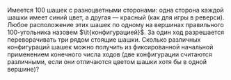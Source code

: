Имеется 100 шашек с разноцветными сторонами: одна сторона каждой шашки имеет синий цвет, а другая — красный (как для игры в реверси). Любое расположение этих шашек по одному на вершинах правильного 100-угольника назовем $\it{конфигурацией}$. За один ход разрешается переворачивать три рядом стоящие шашки. Сколько различных конфигураций шашек можно получить из фиксированной начальной применением конечного числа ходов (две конфигурации считаются различными, если они отличаются цветом шашки хотя бы в одной вершине)?